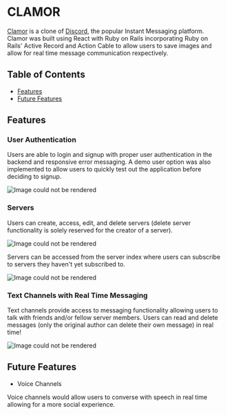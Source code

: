 # CLAMOR

[Clamor](https://vincent-ahn-clamor.herokuapp.com/) is a clone of [Discord](https://discord.com/), the popular Instant Messaging platform. Clamor was built using React with Ruby on Rails incorporating Ruby on Rails' Active Record and Action Cable to allow users to save images and allow for real time message communication rexpectively.

## Table of Contents
* [Features](#features)
* [Future Features](#future-features)

## Features

### User Authentication

Users are able to login and signup with proper user authentication in the backend and responsive error messaging. A demo user option was also implemented to allow users to quickly test out the application before deciding to signup.

![Image could not be rendered](https://cdn.discordapp.com/attachments/863876583714455553/865584755143082054/unknown.png "User Authentication Image")

### Servers

Users can create, access, edit, and delete servers (delete server functionality is solely reserved for the creator of a server).

![Image could not be rendered](https://cdn.discordapp.com/attachments/863876583714455553/865587302654803979/unknown.png "Server Create Functionality")

Servers can be accessed from the server index where users can subscribe to servers they haven't yet subscribed to.

![Image could not be rendered](https://cdn.discordapp.com/attachments/863876583714455553/865586916065542194/unknown.png "Server Subscribe Functionality")

### Text Channels with Real Time Messaging

Text channels provide access to messaging functionality allowing users to talk with friends and/or fellow server members. Users can read and delete messages (only the original author can delete their own message) in real time!

![Image could not be rendered](https://cdn.discordapp.com/attachments/863876583714455553/865587715503816734/unknown.png "Server Subscribe Functionality")

## Future Features

* Voice Channels

Voice channels would allow users to converse with speech in real time allowing for a more social experience.
